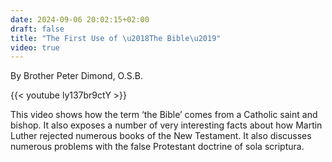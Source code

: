 ```yaml
---
date: 2024-09-06 20:02:15+02:00
draft: false
title: "The First Use of \u2018The Bible\u2019"
video: true
---
```




By Brother Peter Dimond, O.S.B.

{{< youtube ly137br9ctY >}}

This video shows how the term ‘the Bible’ comes from a Catholic saint and bishop. It also exposes a number of very interesting facts about how Martin Luther rejected numerous books of the New Testament.  It also discusses numerous problems with the false Protestant doctrine of sola scriptura.

